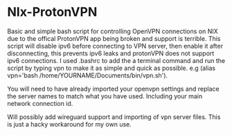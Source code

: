 # NIx-ProtonVPN

Basic and simple bash script for controlling OpenVPN connections on NIX due to the offical ProtonVPN app being broken and support is terrible. This script will disable ipv6 before connecting to VPN server, then enable it after disconnecting, this prevents ipv6 leaks and protonVPN does not support ipv6 connections. I used .bashrc to add the a terminal command and run the script by typing vpn to make it as simple and quick as possible. e.g (alias vpn='bash /home/YOURNAME/Documents/bin/vpn.sh').

You will need to have already imported your openvpn settings and replace the server names to match what you have used. Including your main network connection id.

Will possibly add wireguard support and importing of vpn server files. This is just a hacky workaround for my own use.
